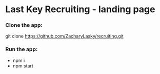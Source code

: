 # Last Key Recruiting - landing page

### Clone the app:
git clone https://github.com/ZacharyLasky/recruiting.git

### Run the app:
- npm i
- npm start
